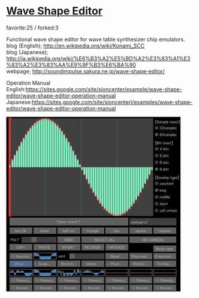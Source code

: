 # [Wave Shape Editor](http://wonderfl.net/c/lgUJ)

favorite:25 / forked:3

Functional wave shape editor for wave table synthesizer chip emulators.  
blog (English); http://en.wikipedia.org/wiki/Konami_SCC  
blog (Japanese); http://ja.wikipedia.org/wiki/%E6%B3%A2%E5%BD%A2%E3%83%A1%E3%83%A2%E3%83%AA%E9%9F%B3%E6%BA%90  
webpage; http://soundimpulse.sakura.ne.jp/wave-shape-editor/  
  
Operation Manual  
English:https://sites.google.com/site/sioncenter/example/wave-shape-editor/wave-shape-editor-operation-manual  
Japanese:https://sites.google.com/site/sioncenterj/examples/wave-shape-editor/wave-shape-editor-operation-manual

![thumbnail](./thumbnail.jpg)
